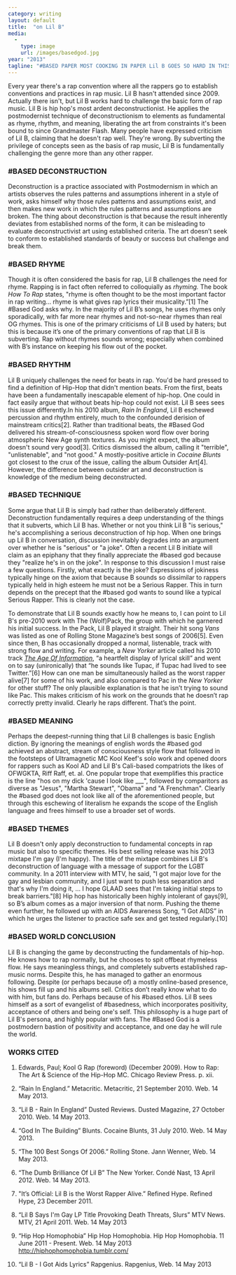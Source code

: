 ```yaml
---
category: writing
layout: default
title:  "on Lil B"
media:
  -
    type: image
    url: /images/basedgod.jpg
year: "2013"
tagline: "#BASED PAPER MOST COOKING IN PAPER Lil B GOES SO HARD IN THIS ONE"
---
```

Every year there's a rap convention where all the rappers go to establish conventions and practices in rap music. Lil B hasn't attended since 2009. Actually there isn't, but Lil B works hard to challenge the basic form of rap music. Lil B is hip hop's most ardent deconstructionist. He applies the postmodernist technique of deconstructionism to elements as fundamental as rhyme, rhythm, and meaning, liberating the art from constraints it's been bound to since Grandmaster Flash. Many people have expressed criticism of Lil B, claiming that he doesn't rap well. They're wrong. By subverting the privilege of concepts seen as the basis of rap music, Lil B is fundamentally challenging the genre more than any other rapper.

### #BASED DECONSTRUCTION

Deconstruction is a practice associated with Postmodernism in which an artists observes the rules patterns and assumptions inherent in a style of work, asks himself why those rules patterns and assumptions exist, and then makes new work in which the rules patterns and assumptions are broken. The thing about deconstruction is that because the result inherently deviates from established norms of the form, it can be misleading to evaluate deconstructivist art using established criteria. The art doesn’t seek to conform to established standards of beauty or success but challenge and break them.

<!--more-->

### #BASED RHYME

Though it is often considered the basis for rap, Lil B challenges the need for rhyme. Rapping is in fact often referred to colloquially as *rhyming.* The book *How To Rap* states, "rhyme is often thought to be the most important factor in rap writing... rhyme is what gives rap lyrics their musicality.”[1] The #Based God asks why. In the majority of Lil B’s songs, he uses rhymes only sporadically, with far more near rhymes and not-so-near rhymes than real OG rhymes. This is one of the primary criticisms of Lil B used by haters; but this is because it’s one of the primary conventions of rap that Lil B is subverting. Rap without rhymes sounds wrong; especially when combined with B’s instance on keeping his flow out of the pocket.

### #BASED RHYTHM

Lil B uniquely challenges the need for beats in rap. You'd be hard pressed to find a definition of Hip-Hop that didn't mention beats. From the first, beats have been a fundamentally inescapable element of hip-hop. One could in fact easily argue that without beats hip-hop could not exist. Lil B sees sees this issue differently.In his 2010 album, *Rain In England*, Lil B eschewed percussion and rhythm entirely, much to the confounded derision of mainstream critics[2]. Rather than traditional beats, the #Based God delivered his stream-of-consciousness spoken word flow over boring atmospheric New Age synth textures. As you might expect, the album doesn't sound very good[3]. Critics dismissed the album, calling it "terrible", "unlistenable", and "not good." A mostly-positive article in *Cocaine Blunts* got closest to the crux of the issue, calling the album  Outsider Art[4]. However, the difference between outsider art and deconstruction is knowledge of the medium being deconstructed.

### #BASED TECHNIQUE

Some argue that Lil B is simply bad rather than deliberately different. Deconstruction fundamentally requires a deep understanding of the things that it subverts, which Lil B has. Whether or not you think Lil B "is serious," he's accomplishing a serious deconstruction of hip hop.  When one brings up Lil B in conversation, discussion inevitably degrades into an argument over whether he is "serious" or "a joke". Often a recent Lil B initiate will claim as an epiphany that they finally appreciate the #based god because they "realize he's in on the joke". In response to this discussion I must raise a few questions. Firstly, what exactly is the joke? Expressions of jokiness typically hinge on the axiom that because B sounds so dissimilar to rappers typically held in high esteem he must not be a Serious Rapper. This in turn depends on the precept that the #based god wants to sound like a typical Serious Rapper. This is clearly not the case.

To demonstrate that Lil B sounds exactly how he means to, I can point to Lil B's pre-2010 work with The (Wolf)Pack, the group with which he garnered his initial success. In the Pack, Lil B played it straight. Their hit song *Vans* was listed as one of Rolling Stone Magazine’s best songs of 2006[5]. Even since then, B has occasionally dropped a normal, listenable, track with strong flow and writing. For example, a *New Yorker* article called his 2010 track [*The Age Of Information*](http://www.youtube.com/watch?feature=player_embedded&v=corY-FZAZog#at=47), “a heartfelt display of lyrical skill” and went on to say (unironically) that “he sounds like Tupac, if Tupac had lived to see Twitter.”[6] How can one man be simultaneously hailed as the worst rapper alive[7] for some of his work, and also compared to Pac in the *New Yorker* for other stuff? The only plausible explanation is that he isn’t trying to sound like Pac. This makes criticism of his work on the grounds that he doesn’t rap correctly pretty invalid. Clearly he raps different. That’s the point.

### #BASED MEANING

Perhaps the deepest-running thing that Lil B challenges is basic English diction. By ignoring the meanings of english words the #based god achieved an abstract, stream of consciousness style flow that followed in the footsteps of Ultramagnetic MC Kool Keef's solo work and opened doors for rappers such as Kool AD and Lil B's Cali-based compatriots the likes of OFWGKTA, Riff Raff, et. al. One popular trope that exemplifies this practice is the line "hos on my dick 'cause I look like ___", followed by comparitors as diverse as "Jesus", "Martha Stewart", "Obama" and "A Frenchman". Clearly the #based god does not look like all of the aforementioned people, but through this eschewing of literalism he expands the scope of the English language and frees himself to use a broader set of words.

### #BASED THEMES

Lil B doesn't only apply deconstruction to fundamental concepts in rap music but also to specific themes. His best selling release was his 2013 mixtape I'm gay (I'm happy). The title of the mixtape combines Lil B's deconstruction of language with a message of support for the LGBT community. In a 2011 interview with MTV, he said,  "I got major love for the gay and lesbian community, and I just want to push less separation and that's why I'm doing it, … I hope GLAAD sees that I'm taking initial steps to break barriers."[8] Hip hop has historically been highly intolerant of gays[9], so B’s album comes as a major inversion of that norm. Pushing the theme even further, he followed up with an AIDS Awareness Song, “I Got AIDS” in which he urges the listener to practice safe sex and get tested regularly.[10]

### #BASED WORLD CONCLUSION

Lil B is changing the game by deconstructing the fundamentals of hip-hop. He knows how to rap normally, but he chooses to spit offbeat rhymeless flow. He says meaningless things, and completely subverts established rap-music norms. Despite this, he has managed to gather an enormous following. Despite (or perhaps because of) a mostly online-based presence, his shows fill up and his albums sell. Critics don’t really know what to do with him, but fans do. Perhaps because of his #based ethos. Lil B sees himself as a sort of evangelist of #basedness, which incorporates positivity, acceptance of others and being one's self. This philosophy is a huge part of Lil B's persona, and highly popular with fans. The #Based God is a postmodern bastion of positivity and acceptance, and one day he will rule the world.

### WORKS CITED

1. Edwards, Paul; Kool G Rap (foreword) (December 2009). How to Rap: The Art & Science of the Hip-Hop MC. Chicago Review Press. p. xii.

2. “Rain In England.” Metacritic. Metacritic, 21 September 2010. Web. 14 May 2013.

3. “Lil B - Rain In England” Dusted Reviews. Dusted Magazine, 27 October 2010. Web. 14 May 2013.

4. “God In The Building” Blunts. Cocaine Blunts, 31 July 2010. Web. 14 May 2013.

5. “The 100 Best Songs Of 2006.” Rolling Stone. Jann Wenner, Web. 14 May 2013.

6. “The Dumb Brilliance Of Lil B” The New Yorker. Condé Nast, 13 April 2012. Web. 14 May 2013.

7. "It’s Official: Lil B is the Worst Rapper Alive.” Refined Hype. Refined Hype, 23 December 2011.

8. “Lil B Says I'm Gay LP Title Provoking Death Threats, Slurs” MTV News. MTV, 21 April 2011. Web. 14 May 2013

9. “Hip Hop Homophobia” Hip Hop Homophobia. Hip Hop Homophobia. 11 June 2011 - Present. Web. 14 May 2013 <http://hiphophomophobia.tumblr.com/>

10. “Lil B - I Got Aids Lyrics” Rapgenius. Rapgenius, Web. 14 May 2013
